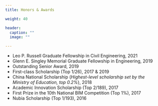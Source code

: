 ```yaml
---
title: Honors & Awards

weight: 40

header:
  caption: ""
  image: ""

---
```


*	Leo P. Russell Graduate Fellowship in Civil Engineering, 2021
*	Glenn E. Singley Memorial Graduate Fellowship in Engineering, 2019
*	Outstanding Senior Award,	2019
*	First-class Scholarship (Top 1/26),	2017 & 2019
*	China National Scholarship (*Highest-level scholarship set by the Ministry of Education, top 0.2%*),	2018
*	Academic Innovation Scholarship (Top 2/189),	2017
*	First Prize in the 10th National BIM Competition (Top 1%),	2017
*	Nubia Scholarship (Top 1/193),	2016

<!-- ---
*	Leo P. Russell Graduate Fellowship in Civil Engineering, The Pennsylvania State University, 2021
*	Glenn E. Singley Memorial Graduate Fellowship in Engineering, The Pennsylvania State University, 2019
*	Outstanding Senior Award, Harbin Institute of Technology, 2019
*	First-class Scholarship (Top 1/26), Harbin Institute of Technology, 2017 & 2019
*	China National Scholarship (*Highest-level scholarship, top 0.2%*), Ministry of Education of the People's Republic of China, 2018
*	Academic Innovation Scholarship (Top 2/189), Harbin Institute of Technology, 2017
*	First Prize in the 10th National BIM Competition (Top 1%), China Graphics Society, 2017
*	Nubia Scholarship (Top 1/193), Harbin Institute of Technology, 2016 -->
